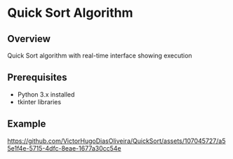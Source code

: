 # Quick Sort Algorithm

## Overview
Quick Sort algorithm with real-time interface showing execution

## Prerequisites
- Python 3.x installed
- tkinter libraries

## Example
https://github.com/VictorHugoDiasOliveira/QuickSort/assets/107045727/a55e1f4e-5715-4dfc-8eae-1677a30cc54e
